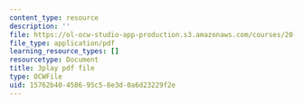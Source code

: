 ```yaml
---
content_type: resource
description: ''
file: https://ol-ocw-studio-app-production.s3.amazonaws.com/courses/20-219-becoming-the-next-bill-nye-writing-and-hosting-the-educational-show-january-iap-2015/15762b40458695c58e3d0a6d23229f2e_VHyCh1mDneE.pdf
file_type: application/pdf
learning_resource_types: []
resourcetype: Document
title: 3play pdf file
type: OCWFile
uid: 15762b40-4586-95c5-8e3d-0a6d23229f2e
---
```

